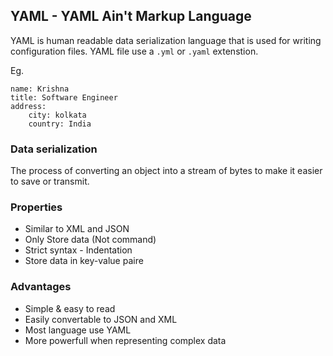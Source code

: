 ## YAML - YAML Ain't Markup Language
YAML is human readable data serialization language that is used for writing configuration files. YAML file use a `.yml` or `.yaml` extenstion.

Eg.
```
name: Krishna
title: Software Engineer
address:
    city: kolkata
    country: India
```

### Data serialization
The process of converting an object into a stream of bytes to make it easier to save or transmit.

### Properties
- Similar to XML and JSON
- Only Store data (Not command)
- Strict syntax - Indentation
- Store data in key-value paire

### Advantages
- Simple & easy to read
- Easily convertable to JSON and XML
- Most language use YAML
- More powerfull when representing complex data